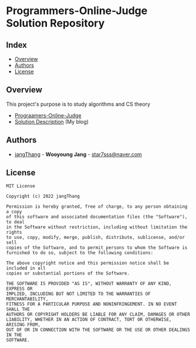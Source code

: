 # Programmers-Online-Judge Solution Repository
## Index
  - [Overview](#overview) 
  - [Authors](#authors)
  - [License](#license)
<!--  Other options to write Readme
  - [Deployment](#deployment)
  - [Used or Referenced Projects](Used-or-Referenced-Projects)
-->
## Overview
<!--Wirte one paragraph of project description -->  
This project's purpose is to study algorithms and CS theory

- [Prograamers-Online-Judge](https://programmers.co.kr)
- [Solution Description](https://star7sss.tistory.com/tag/%ED%94%84%EB%A1%9C%EA%B7%B8%EB%9E%98%EB%A8%B8%EC%8A%A4) (My blog)


## Authors
  - [jangThang](https://github.com/JangThang) - **Wooyoung Jang** - <star7sss@naver.com>


## License

```
MIT License

Copyright (c) 2022 jangThang

Permission is hereby granted, free of charge, to any person obtaining a copy
of this software and associated documentation files (the "Software"), to deal
in the Software without restriction, including without limitation the rights
to use, copy, modify, merge, publish, distribute, sublicense, and/or sell
copies of the Software, and to permit persons to whom the Software is
furnished to do so, subject to the following conditions:

The above copyright notice and this permission notice shall be included in all
copies or substantial portions of the Software.

THE SOFTWARE IS PROVIDED "AS IS", WITHOUT WARRANTY OF ANY KIND, EXPRESS OR
IMPLIED, INCLUDING BUT NOT LIMITED TO THE WARRANTIES OF MERCHANTABILITY,
FITNESS FOR A PARTICULAR PURPOSE AND NONINFRINGEMENT. IN NO EVENT SHALL THE
AUTHORS OR COPYRIGHT HOLDERS BE LIABLE FOR ANY CLAIM, DAMAGES OR OTHER
LIABILITY, WHETHER IN AN ACTION OF CONTRACT, TORT OR OTHERWISE, ARISING FROM,
OUT OF OR IN CONNECTION WITH THE SOFTWARE OR THE USE OR OTHER DEALINGS IN THE
SOFTWARE.
```
